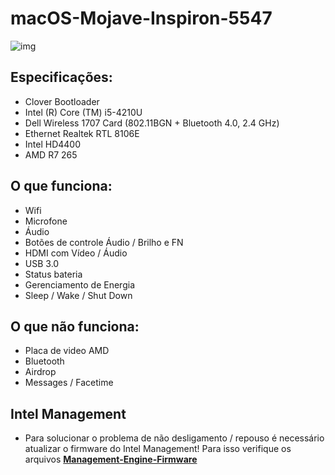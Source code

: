 # macOS-Mojave-Inspiron-5547

![img](https://i.imgur.com/N2INTTE.png)


## Especificações: 
  - Clover Bootloader
  - Intel (R) Core (TM) i5-4210U 
  - Dell Wireless 1707 Card (802.11BGN + Bluetooth 4.0, 2.4 GHz) 
  - Ethernet Realtek RTL 8106E 
  - Intel HD4400
  - AMD R7 265
  
 ## O que funciona:
  - Wifi
  - Microfone
  - Áudio
  - Botões de controle Áudio / Brilho e FN
  - HDMI com Vídeo / Áudio
  - USB 3.0
  - Status bateria
  - Gerenciamento de Energia
  - Sleep / Wake / Shut Down
  
## O que não funciona: 
  - Placa de video AMD
  - Bluetooth
  - Airdrop
  - Messages / Facetime 
   
 ## Intel Management
  - Para solucionar o problema de não desligamento / repouso é necessário atualizar o firmware do Intel Management! Para isso verifique os arquivos [**Management-Engine-Firmware**](https://github.com/anhbinhvodanh/Dell-5547-Hackintosh/tree/master/Management-Engine-Firmware)





